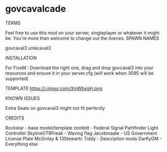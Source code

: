 # govcavalcade
TERMS

Feel free to use this mod on your server, singleplayer or whatever it might be.
You're more than welcome to change out the liveries.
SPAWN NAMES

govcaval3
umkcaval3

INSTALLATION

For FiveM :
Download the right one, drag and drop govcaval3 into your resources and ensure it in your server.cfg (will work when 3095 will be supported)

TEMPLATE
https://i.imgur.com/XmWbxgH.png

KNOWN ISSUES

Extra Seats on govcaval3 might not fit perfectly

CREDITS

Rockstar - base model/template
zombitt - Federal Signal Pathfinder Light Controller
SkylineGTRFreak - Waving flag
Jacobmaate - US Government License Plate
McGinlay & 13Stewartc 
Tiddy - Description mods
DarKyGM - Everything else

